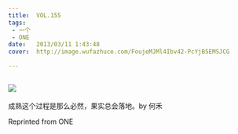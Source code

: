 ```yaml
---
title:	VOL.155
tags:
 - 一个
 - ONE
date:	2013/03/11 1:43:48
cover:	http://image.wufazhuce.com/FoujeMJMl4Ibv42-PcYjB5EMSJCG

---
```

![](http://image.wufazhuce.com/FoujeMJMl4Ibv42-PcYjB5EMSJCG)
---

成熟这个过程是那么必然，果实总会落地。by 何禾
 
Reprinted from ONE
